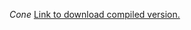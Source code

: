 *Cone*
[Link to download compiled version.](https://drive.google.com/file/d/1P5ll0vPBLoIblBc319wZx70unc1Sjvnv/view?usp=sharing)